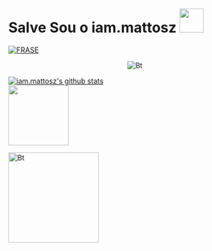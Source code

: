 # Salve Sou o iam.mattosz&nbsp;<a href="Hey"><img src="https://raw.githubusercontent.com/TOXIC-DEVIL/TOXIC-DEVIL/TOXIC-DEVIL-OFFICIAL/media/Hi.gif" width="48px"></a>

[![FRASE](https://readme-typing-svg.herokuapp.com?font=&color=%2331F7EA&center=true&lines=BEM-VINDO+AO+MEU+GITHUB;OLÁ%2Ceu+sou+iam.mattosz;PROGRAMADOR;OBRIGADO+POR+VISITAR+MEU+GITHUB)](https://git.io/typing-svg) <br> 

<p align="center">
  <img src="https://user-images.githubusercontent.com/49580304/110319833-47367180-7fc4-11eb-87a7-392509eca9d7.gif" alt="Bt">

  [![iam.mattosz's github stats](https://github-readme-stats-one-bice.vercel.app/api?username=victormattos564&theme=dark&include_all_commits=true&show_icons=true&count_private=true&role=OWNER,ORGANIZATION_MEMBER,COLLABORATOR&include_orgs=true)](https://github.com/victormattos564)
<br>
  <img height="120em" src="https://camo.githubusercontent.com/6c40b7140ee8cfada916d1f29cb894515b57a607a89983df7a9c6f47301d5a69/68747470733a2f2f6769746875622d726561646d652d73747265616b2d73746174732e6865726f6b756170702e636f6d2f3f757365723d66656c69706563617374726f73616c65732673686f775f69636f6e733d74727565266c6f63616c653d656e266c61796f75743d636f6d70616374267468656d653d6461726b266c696e655f6865696768743d31" data-canonical-src="https://github-readme-streak-stats.herokuapp.com/?user=victormattos564&amp;show_icons=true&amp;locale=en&amp;layout=compact&amp;theme=dark&amp;line_height=1" style="max-width: 100%;">
<p align="center 2">
  <img src="https://media.tenor.com/fhWl5LL9HWIAAAAi/hacker-find-the-hackers.gif" alt="Bt"
  [![victormattos564](https://github-readme-stats.vercel.app/api?username=victormattos564&show_icons=true&theme=dark)](https://github.com/victormattos564)
  <img height="180em" src="https://github-readme-stats.vercel.app/api/top-langs/?username=victormattos564&layout=compact&langs_count=7&theme=great-gatsby"/>
